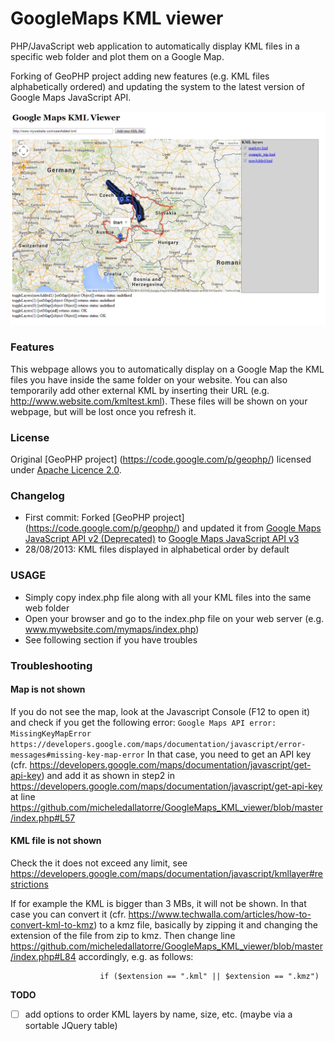 GoogleMaps KML viewer
=====================

PHP/JavaScript web application to automatically display KML files in a specific web folder and plot them on a Google Map.

Forking of GeoPHP project adding new features (e.g. KML files alphabetically ordered) and updating the system to the latest version of Google Maps JavaScript API.

![Screenshot](images/screenshot.png)

### Features
This webpage allows you to automatically display on a Google Map the KML files you have inside the same folder on your website.
You can also temporarily add other external KML by inserting their URL (e.g. http://www.website.com/kmltest.kml).
These files will be shown on your webpage, but will be lost once you refresh it.

### License
Original [GeoPHP project] (https://code.google.com/p/geophp/) licensed under [Apache Licence 2.0](http://www.apache.org/licenses/LICENSE-2.0.html).

### Changelog
- First commit: Forked [GeoPHP project] (https://code.google.com/p/geophp/) and updated it from [Google Maps JavaScript API v2 (Deprecated)](https://developers.google.com/maps/documentation/javascript/v2/reference) to [Google Maps JavaScript API v3](https://developers.google.com/maps/documentation/javascript/)
- 28/08/2013: KML files displayed in alphabetical order by default 

### USAGE
 - Simply copy index.php file along with all your KML files into the same web folder
 - Open your browser and go to the index.php file on your web server (e.g. www.mywebsite.com/mymaps/index.php)
 - See following section if you have troubles

### Troubleshooting
#### Map is not shown
If you do not see the map, look at the Javascript Console (F12 to open it) and check if you get the following error:
`Google Maps API error: MissingKeyMapError https://developers.google.com/maps/documentation/javascript/error-messages#missing-key-map-error`
In that case, you need to get an API key (cfr. https://developers.google.com/maps/documentation/javascript/get-api-key) and add it as shown in step2 in https://developers.google.com/maps/documentation/javascript/get-api-key at line https://github.com/micheledallatorre/GoogleMaps_KML_viewer/blob/master/index.php#L57

#### KML file is not shown
Check the it does not exceed any limit, see https://developers.google.com/maps/documentation/javascript/kmllayer#restrictions

If for example the KML is bigger than 3 MBs, it will not be shown.
In that case you can convert it (cfr. https://www.techwalla.com/articles/how-to-convert-kml-to-kmz) to a kmz file, basically by zipping it and changing the extension of the file from zip to kmz.
Then change line https://github.com/micheledallatorre/GoogleMaps_KML_viewer/blob/master/index.php#L84 accordingly, e.g. as follows:
```
					if ($extension == ".kml" || $extension == ".kmz")
```     


__TODO__
- [ ] add options to order KML layers by name, size, etc. (maybe via a sortable JQuery table)
